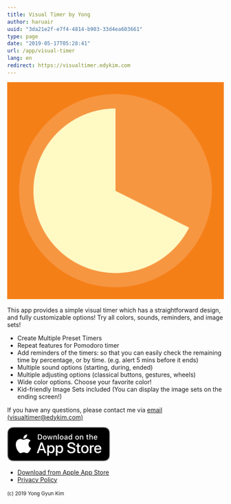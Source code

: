 ```yaml
---
title: Visual Timer by Yong
author: haruair
uuid: "3da21e2f-e7f4-4814-b903-33d4ea603661"
type: page
date: "2019-05-17T05:28:41"
url: /app/visual-timer
lang: en
redirect: https://visualtimer.edykim.com
---
```


![](icon.png)

This app provides a simple visual timer which has a straightforward design, and fully customizable options! Try all colors, sounds, reminders, and image sets!

- Create Multiple Preset Timers
- Repeat features for Pomodoro timer
- Add reminders of the timers: so that you can easily check the remaining time by percentage, or by time. (e.g. alert 5 mins before it ends)
- Multiple sound options (starting, during, ended)
- Multiple adjusting options (classical buttons, gestures, wheels)
- Wide color options. Choose your favorite color!
- Kid-friendly Image Sets included (You can display the image sets on the ending screen!)

If you have any questions, please contact me via [email (visualtimer@edykim.com)](mailto:visualtimer@edykim.com)

[![Download App](../en-download.svg)](https://apps.apple.com/app/id1458639178)

- [Download from Apple App Store](https://apps.apple.com/app/id1458639178)
- [Privacy Policy](/app/visual-timer/privacy-policy)

<small>(c) 2019 Yong Gyun Kim</small>
